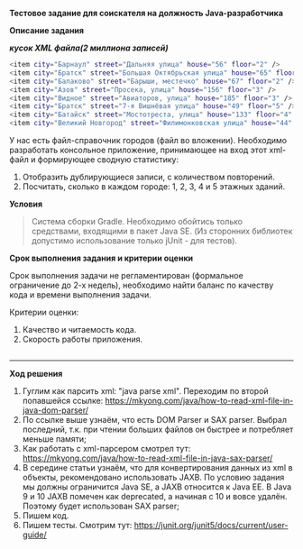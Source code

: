 **Тестовое задание для соискателя
на должность Java-разработчика**

**Описание задания**

***кусок XML файла(2 миллиона записей)***
```sh
<item city="Барнаул" street="Дальняя улица" house="56" floor="2" />
<item city="Братск" street="Большая Октябрьская улица" house="65" floor="5" />
<item city="Балаково" street="Барыши, местечко" house="67" floor="2" />
<item city="Азов" street="Просека, улица" house="156" floor="3" />
<item city="Видное" street="Авиаторов, улица" house="185" floor="3" />
<item city="Братск" street="7-я Вишнёвая улица" house="49" floor="5" />
<item city="Батайск" street="Мостотреста, улица" house="133" floor="4" />
<item city="Великий Новгород" street="Филимонковская улица" house="44" floor="1" />
```

У нас есть файл-справочник городов (файл во вложении). Необходимо разработать
консольное приложение, принимающее на вход этот xml-файл и формирующее сводную
статистику:

1) Отобразить дублирующиеся записи, с количеством повторений.
2) Посчитать, сколько в каждом городе: 1, 2, 3, 4 и 5 этажных зданий.

**Условия**
>Система сборки Gradle. Необходимо обойтись только средствами, входящими в пакет
Java SE. (Из сторонних библиотек допустимо использование только jUnit - для тестов).

**Срок выполнения задания и критерии оценки**

Срок выполнения задачи не регламентирован (формальное ограничение до 2-х недель),
необходимо найти баланс по качеству кода и времени выполнения задачи.

Критерии оценки:
1) Качество и читаемость кода.
2) Скорость работы приложения.
##

-------------------
**Ход решения**
1. Гуглим как парсить xml: "java parse xml". Переходим по второй попавшейся ссылке: https://mkyong.com/java/how-to-read-xml-file-in-java-dom-parser/
2. По ссылке выше узнаём, что есть DOM Parser и SAX parser. Выбрал последний, т.к. при чтении больших файлов он быстрее и потребляет меньше памяти;
3. Как работать с xml-парсером смотрел тут: https://mkyong.com/java/how-to-read-xml-file-in-java-sax-parser/
4. В середине статьи узнаём, что для конвертирования данных из xml в объекты, рекомендовано использовать JAXB. По условию задания мы должны ограничится Java SE, а JAXB относится к Java EE. В Java 9 и 10 JAXB помечен как deprecated, а начиная с 10 и вовсе удалён. Поэтому будет использован SAX parser;
5. Пишем код.
6. Пишем тесты. Смотрим тут: https://junit.org/junit5/docs/current/user-guide/